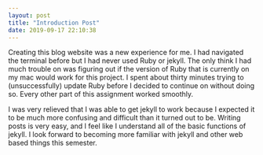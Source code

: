 ```yaml
---
layout: post
title: "Introduction Post"
date: 2019-09-17 22:10:38
---
```

Creating this blog website was a new experience for me. I had navigated the terminal before but I had never used Ruby or jekyll. The only think I had much trouble on was figuring out if the version of Ruby that is currently on my mac would work for this project. I spent about thirty minutes trying to (unsuccessfully) update Ruby before I decided to continue on without doing so. Every other part of this assignment worked smoothly.

I was very relieved that I was able to get jekyll to work because I expected it to be much more confusing and difficult than it turned out to be. Writing posts is very easy, and I feel like I understand all of the basic functions of jekyll. I look forward to becoming more familiar with jekyll and other web based things this semester.
